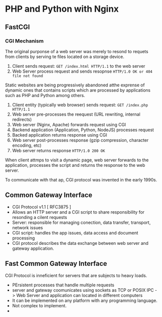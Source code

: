 # PHP and Python with Nginx

## FastCGI

### CGI Mechanism

The original purponse of a web server was merely to resond to requets from clients by serving te files located on a storage device.

1. Client sends request: ```GET /index.html HTTP/1.1``` to the web server
2. Web Server process request and sends resopnse ```HTTP/1.0 OK or 404 file not found```

Static websites are being progressively abandoned atthe exprense of dynamic ones that contains scripts which are processed by applications such as PHP and Python among others.

1. Client entity (typically web browser) sends request: ```GET /index.php HTTP/1.1```
2. Web server pre-processes the reequest (URL rewriting, internal redirects)
3. Web server (Nginx, Apache) forwards request using CGI
4. Backend application (Application, Python, NodeJS) processes request 
5. Backed application returns response using CGI
6. Web server post-processes response (gzip compression, character encoding, etc)
7. Web server returns response ```HTTP/1.0 200 OK```
   
When client attmps to visit a dynamic page, web server forwards to the application, processes the script and returns the response to the web server.

To communicate with that ap, CGI protocol was invented in the early 1990s.

## Common Gateway Interface 

- CGI Protocol v1.1 [ RFC3875 ]
- Allows an HTTP server and a CGI script to share responsibility for resonding a cilent requests 
- Server: responsible for managing conection, data transfer, transport, network issues 
- CGI script: handles the app issues, data access and document processing
- CGI protocol describes the data exchange between web server and gateway application.

## Fast Common Gateway Interface

CGI Protocol is inneficient for servers that are subjects to heavy loads.

- PErsistent processes that handle multiple requests
- server and gateway coomunicates using sockets as TCP or POSIX IPC -> Web Server and application can located in different computers
- It can be implemented on any platform with any programming language.
- Not complex to implement.
- 